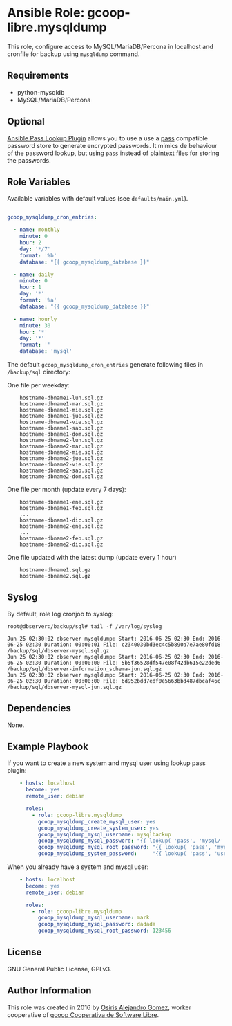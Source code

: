 # Ansible Role: gcoop-libre.mysqldump

This role, configure access to MySQL/MariaDB/Percona in localhost and cronfile for backup using `mysqldump` command.

## Requirements

* python-mysqldb
* MySQL/MariaDB/Percona

## Optional

[Ansible Pass Lookup Plugin](https://github.com/gcoop-libre/ansible-lookup-plugin-pass) allows you to use a use a [pass](https://www.passwordstore.org/) compatible password store to generate encrypted passwords. It mimics de behaviour of the password lookup, but using `pass` instead of plaintext files for storing the passwords.

## Role Variables

Available variables with default values (see `defaults/main.yml`).

```yaml

gcoop_mysqldump_cron_entries:

  - name: monthly
    minute: 0
    hour: 2
    day: '*/7'
    format: '%b'
    database: "{{ gcoop_mysqldump_database }}"

  - name: daily
    minute: 0
    hour: 1
    day: '*'
    format: '%a'
    database: "{{ gcoop_mysqldump_database }}"

  - name: hourly
    minute: 30
    hour: '*'
    day: '*'
    format: ''
    database: 'mysql'
```

The default `gcoop_mysqldump_cron_entries` generate following files in ``/backup/sql`` directory:

One file per weekday:

```
    hostname-dbname1-lun.sql.gz
    hostname-dbname1-mar.sql.gz
    hostname-dbname1-mie.sql.gz
    hostname-dbname1-jue.sql.gz
    hostname-dbname1-vie.sql.gz
    hostname-dbname1-sab.sql.gz
    hostname-dbname1-dom.sql.gz
    hostname-dbname2-lun.sql.gz
    hostname-dbname2-mar.sql.gz
    hostname-dbname2-mie.sql.gz
    hostname-dbname2-jue.sql.gz
    hostname-dbname2-vie.sql.gz
    hostname-dbname2-sab.sql.gz
    hostname-dbname2-dom.sql.gz
```

One file per month (update every 7 days):

```
    hostname-dbname1-ene.sql.gz
    hostname-dbname1-feb.sql.gz
    ...
    hostname-dbname1-dic.sql.gz
    hostname-dbname2-ene.sql.gz
    ...
    hostname-dbname2-feb.sql.gz
    hostname-dbname2-dic.sql.gz
```

One file updated with the latest dump (update every 1 hour)

```
    hostname-dbname1.sql.gz
    hostname-dbname2.sql.gz
```

## Syslog

By default, role log cronjob to syslog:

```
root@dbserver:/backup/sql# tail -f /var/log/syslog

Jun 25 02:30:02 dbserver mysqldump: Start: 2016-06-25 02:30 End: 2016-06-25 02:30 Duration: 00:00:01 File: c2340030bd3ec4c5b890a7e7ae80fd18  /backup/sql/dbserver-mysql.sql.gz
Jun 25 02:30:02 dbserver mysqldump: Start: 2016-06-25 02:30 End: 2016-06-25 02:30 Duration: 00:00:00 File: 5b5f36528df547e08f42db615e22ded6  /backup/sql/dbserver-information_schema-jun.sql.gz
Jun 25 02:30:02 dbserver mysqldump: Start: 2016-06-25 02:30 End: 2016-06-25 02:30 Duration: 00:00:00 File: 6d952bdd7edf0e5663bbd487dbcaf46c  /backup/sql/dbserver-mysql-jun.sql.gz
```

## Dependencies

None.

## Example Playbook

If you want to create a new system and mysql user using lookup pass plugin:

```yaml
    - hosts: localhost
      become: yes
      remote_user: debian

      roles:
        - role: gcoop-libre.mysqldump
          gcoop_mysqldump_create_mysql_user: yes
          gcoop_mysqldump_create_system_user: yes
          gcoop_mysqldump_mysql_username: mysqlbackup
          gcoop_mysqldump_mysql_password: "{{ lookup( 'pass', 'mysql/' + gcoop_mysqldump_mysql_username ) }}"
          gcoop_mysqldump_mysql_root_password: "{{ lookup( 'pass', 'mysql/root' ) }}"
          gcoop_mysqldump_system_password:     "{{ lookup( 'pass', 'users/' + gcoop_mysqldump_mysql_username ) }}"
```

When you already have a system and mysql user:

```yaml
    - hosts: localhost
      become: yes
      remote_user: debian

      roles:
        - role: gcoop-libre.mysqldump
          gcoop_mysqldump_mysql_username: mark
          gcoop_mysqldump_mysql_password: dadada
          gcoop_mysqldump_mysql_root_password: 123456
```

## License

GNU General Public License, GPLv3.

## Author Information

This role was created in 2016 by [Osiris Alejandro Gomez](http://osiux.com/), worker cooperative of [gcoop Cooperativa de Software Libre](http://www.gcoop.coop/).

